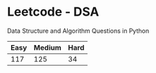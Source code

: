 # Leetcode - DSA

Data Structure and Algorithm Questions in Python

| Easy   |  Medium  | Hard |
|--------|----------|------|
|   117  |    125   |  34  |
